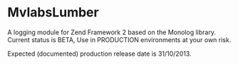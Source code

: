 MvlabsLumber
============

A logging module for Zend Framework 2 based on the Monolog library.
Current status is BETA, Use in PRODUCTION environments at your own risk.

Expected (documented) production release date is 31/10/2013.
